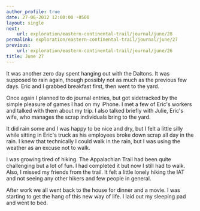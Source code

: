 ```yaml
---
author_profile: true
date: 27-06-2012 12:00:00 -0500
layout: single
next:
    url: exploration/eastern-continental-trail/journal/june/28
permalink: exploration/eastern-continental-trail/journal/june/27
previous:
    url: exploration/eastern-continental-trail/journal/june/26
title: June 27
---
```

It was another zero day spent hanging out with the Daltons. It was supposed to rain again, though possibly not as much as the previous few days. Eric and I grabbed breakfast first, then went to the yard.

Once again I planned to do journal entries, but got sidetracked by the simple pleasure of games I had on my iPhone. I met a few of Eric's workers and talked with them about my trip. I also talked briefly with Julie, Eric's wife, who manages the scrap individuals bring to the yard.

It did rain some and I was happy to be nice and dry, but I felt a little silly while sitting in Eric's truck as his employees broke down scrap all day in the rain. I knew that technically I could walk in the rain, but I was using the weather as an excuse not to walk.

I was growing tired of hiking. The Appalachian Trail had been quite challenging but a lot of fun. I had completed it but now I still had to walk. Also, I missed my friends from the trail. It felt a little lonely hiking the IAT and not seeing any other hikers and few people in general.

After work we all went back to the house for dinner and a movie. I was starting to get the hang of this new way of life. I laid out my sleeping pad and went to bed.